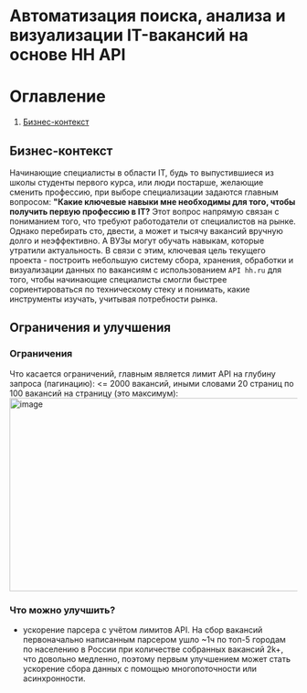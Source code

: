 # Автоматизация поиска, анализа и визуализации IT-вакансий на основе HH API

# Оглавление
1. [Бизнес-контекст](#Бизнес-контекст)

## Бизнес-контекст
Начинающие специалисты в области IT, будь то выпустившиеся из школы студенты первого курса, или люди постарше, желающие сменить профессию, при выборе специализации задаются главным вопросом: **"Какие ключевые навыки мне необходимы для того, чтобы получить первую профессию в IT?** Этот вопрос напрямую связан с пониманием того, что требуют работодатели от специалистов на рынке. Однако перебирать сто, двести, а может и тысячу вакансий вручную долго и неэффективно. А ВУЗы могут обучать навыкам, которые утратили актуальность. В связи с этим, ключевая цель текущего проекта - построить небольшую систему сбора, хранения, обработки и визуализации данных по вакансиям с использованием `API hh.ru` для того, чтобы начинающие специалисты смогли быстрее сориентироваться по техническому стеку и понимать, какие инструменты изучать, учитывая потребности рынка.

## Ограничения и улучшения
### Ограничения
Что касается ограничений, главным является лимит API на глубину запроса (пагинацию): <= 2000 вакансий, иными словами 20 страниц по 100 вакансий на страницу (это максимум):
<img width="924" height="338" alt="image" src="https://github.com/user-attachments/assets/29c88f84-a2d3-4d09-9624-ad6ba36412be" />

### Что можно улучшить?
- ускорение парсера с учётом лимитов API. На сбор вакансий первоначально написанным парсером ушло ~1ч по топ-5 городам по населению в России при количестве собранных вакансий 2k+, что довольно медленно, поэтому первым улучшением может стать ускорение сбора данных с помощью многопоточности или асинхронности.
